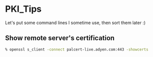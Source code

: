 # PKI_Tips
Let's put some command lines I sometime use, then sort them later :)

## Show remote server's certification
```bash
% openssl s_client -connect palcert-live.adyen.com:443 -showcerts
```
